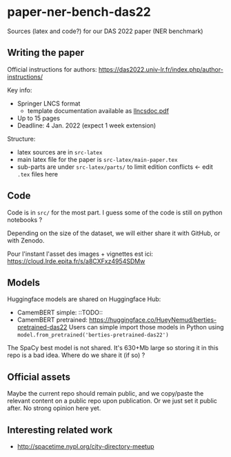# paper-ner-bench-das22
Sources (latex and code?) for our DAS 2022 paper (NER benchmark)

## Writing the paper
Official instructions for authors: <https://das2022.univ-lr.fr/index.php/author-instructions/>

Key info:
- Springer LNCS format
  - template documentation available as [llncsdoc.pdf](llncsdoc.pdf)
- Up to 15 pages
- Deadline: 4 Jan. 2022 (expect 1 week extension)

Structure:
- latex sources are in `src-latex`
- main latex file for the paper is `src-latex/main-paper.tex`
- sub-parts are under `src-latex/parts/` to limit edition conflicts ← edit `.tex` files here

## Code
Code is in `src/` for the most part. I guess some of the code is still on python notebooks ?

Depending on the size of the dataset, we will either share it with GitHub, or with Zenodo.

Pour l'instant l'asset des images + vignettes est ici:
https://cloud.lrde.epita.fr/s/a8CXFxz4954SDMw

## Models
Huggingface models are shared on Huggingface Hub:
- CamemBERT simple: ::TODO:: 
- CamemBERT pretrained: https://huggingface.co/HueyNemud/berties-pretrained-das22
Users can simple import those models in Python using `model.from_pretrained('berties-pretrained-das22')`

The SpaCy best model is not shared. It's 630+Mb large so storing it in this repo is a bad idea.
Where do we share it (if so) ?


## Official assets
Maybe the current repo should remain public, and we copy/paste the relevant content on a public repo upon publication.
Or we just set it public after.
No strong opinion here yet.

## Interesting related work
- http://spacetime.nypl.org/city-directory-meetup
